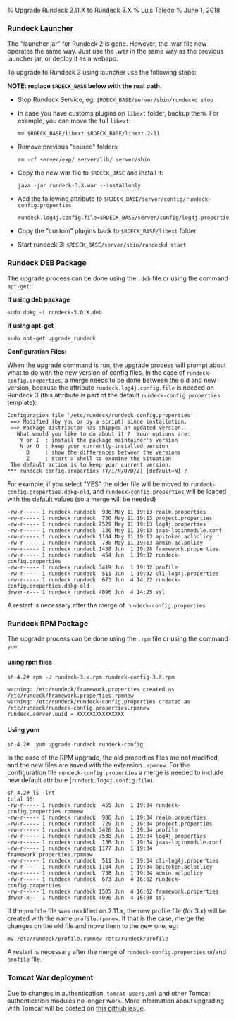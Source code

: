 % Upgrade Rundeck 2.11.X to Rundeck 3.X
% Luis Toledo
% June 1, 2018

### Rundeck Launcher

The "launcher jar" for Rundeck 2 is gone. However, the .war file now operates the same way. Just use the .war in the same way as the previous launcher jar, or deploy it as a webapp.

To upgrade to Rundeck 3 using launcher use the following steps:

**NOTE: replace `$RDECK_BASE` below with the real path.**

* Stop Rundeck Service, eg: `$RDECK_BASE/server/sbin/rundeckd stop`

* In case you have customs plugins on `libext` folder, backup them. For example, you can move the full `libext`:

	```
	mv $RDECK_BASE/libext $RDECK_BASE/libext.2-11
	```

* Remove previous "source" folders: 

	```
	rm -rf server/exp/ server/lib/ server/sbin
	```

* Copy the new war file to `$RDECK_BASE` and install it: 

	```
	java -jar rundeck-3.X.war --installonly
	```

* Add the following attribute to `$RDECK_BASE/server/config/rundeck-config.properties`

	```
	rundeck.log4j.config.file=$RDECK_BASE/server/config/log4j.properties
	```

* Copy the "custom" plugins back to `$RDECK_BASE/libext` folder

* Start rundeck 3: `$RDECK_BASE/server/sbin/rundeckd start`


### Rundeck DEB Package 

The upgrade process can be done using the `.deb` file or using the command `apt-get`:

**If using deb package**

```
sudo dpkg -i rundeck-3.0.X.deb
```


**If using apt-get**

```
sudo apt-get upgrade rundeck
```

**Configuration Files:**

When the upgrade command is run, the upgrade process will prompt about what to do with the new version of config files. In the case of `rundeck-config.properties`, a merge needs to be done between the old and new version, because the attribute `rundeck.log4j.config.file` is needed on Rundeck 3 (this attribute is part of the default `rundeck-config.properties` template):


```
Configuration file '/etc/rundeck/rundeck-config.properties'
 ==> Modified (by you or by a script) since installation.
 ==> Package distributor has shipped an updated version.
   What would you like to do about it ?  Your options are:
    Y or I  : install the package maintainer's version
    N or O  : keep your currently-installed version
      D     : show the differences between the versions
      Z     : start a shell to examine the situation
 The default action is to keep your current version.
*** rundeck-config.properties (Y/I/N/O/D/Z) [default=N] ?
```

For example, if you select "YES" the older file will be moved to `rundeck-config.properties.dpkg-old`, and `rundeck-config.properties` will be loaded with the default values (so a merge will be needed)

```
-rw-r----- 1 rundeck rundeck  986 May 11 19:13 realm.properties
-rw-r----- 1 rundeck rundeck  730 May 11 19:13 project.properties
-rw-r----- 1 rundeck rundeck 7529 May 11 19:13 log4j.properties
-rw-r----- 1 rundeck rundeck  136 May 11 19:13 jaas-loginmodule.conf
-rw-r----- 1 rundeck rundeck 1104 May 11 19:13 apitoken.aclpolicy
-rw-r----- 1 rundeck rundeck  738 May 11 19:13 admin.aclpolicy
-rw-r----- 1 rundeck rundeck 1438 Jun  1 19:28 framework.properties
-rw-r----- 1 rundeck rundeck  454 Jun  1 19:32 rundeck-config.properties
-rw-r----- 1 rundeck rundeck 3419 Jun  1 19:32 profile
-rw-r----- 1 rundeck rundeck  511 Jun  1 19:32 cli-log4j.properties
-rw-r----- 1 rundeck rundeck  673 Jun  4 14:22 rundeck-config.properties.dpkg-old
drwxr-x--- 1 rundeck rundeck 4096 Jun  4 14:25 ssl
```

A restart is necessary after the merge of `rundeck-config.properties`


### Rundeck RPM Package

The upgrade process can be done using the `.rpm` file or using the command `yum`:

#### using rpm files

```
sh-4.2# rpm -U rundeck-3.x.rpm rundeck-config-3.X.rpm

warning: /etc/rundeck/framework.properties created as /etc/rundeck/framework.properties.rpmnew
warning: /etc/rundeck/rundeck-config.properties created as /etc/rundeck/rundeck-config.properties.rpmnew
rundeck.server.uuid = XXXXXXXXXXXXXXX

```

#### Using yum

```
sh-4.2#  yum upgrade rundeck rundeck-config
```

In the case of the RPM upgrade, the old properties files are not modified, and the new files are saved with the extension `.rpmnew`. For the configuration file  `rundeck-config.properties` a merge is needed to include new default attribute (`rundeck.log4j.config.file`).

```
sh-4.2# ls -lrt
total 56
-rw-r----- 1 rundeck rundeck  455 Jun  1 19:34 rundeck-config.properties.rpmnew
-rw-r----- 1 rundeck rundeck  986 Jun  1 19:34 realm.properties
-rw-r----- 1 rundeck rundeck  729 Jun  1 19:34 project.properties
-rw-r----- 1 rundeck rundeck 3426 Jun  1 19:34 profile
-rw-r----- 1 rundeck rundeck 7538 Jun  1 19:34 log4j.properties
-rw-r----- 1 rundeck rundeck  136 Jun  1 19:34 jaas-loginmodule.conf
-rw-r----- 1 rundeck rundeck 1177 Jun  1 19:34 framework.properties.rpmnew
-rw-r----- 1 rundeck rundeck  511 Jun  1 19:34 cli-log4j.properties
-rw-r----- 1 rundeck rundeck 1104 Jun  1 19:34 apitoken.aclpolicy
-rw-r----- 1 rundeck rundeck  738 Jun  1 19:34 admin.aclpolicy
-rw-r----- 1 rundeck rundeck  673 Jun  4 16:02 rundeck-config.properties
-rw-r----- 1 rundeck rundeck 1505 Jun  4 16:02 framework.properties
drwxr-x--- 1 rundeck rundeck 4096 Jun  4 16:08 ssl
```

If the `profile` file was modified on 2.11.x, the new profile file (for 3.x) will be created with the name `profile.rpmnew`. If that is the case, merge the changes on the old file and move them to the new one, eg:

```
mv /etc/rundeck/profile.rpmnew /etc/rundeck/profile
```


A restart is necessary after the merge of `rundeck-config.properties` or/and `profile` file.


### Tomcat War deployment


Due to changes in authentication, `tomcat-users.xml` and other Tomcat authentication modules no longer work.
More information about upgrading with Tomcat will be posted on
[this github issue](https://github.com/rundeck/rundeck/issues/3754).